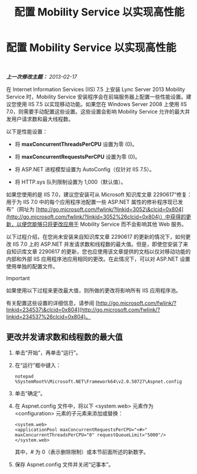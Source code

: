 ﻿---
title: 配置 Mobility Service 以实现高性能
TOCTitle: 配置 Mobility Service 以实现高性能
ms:assetid: c2b8aadb-cffb-49f0-ba7a-e8541a1ff475
ms:mtpsurl: https://technet.microsoft.com/zh-cn/library/Hh690042(v=OCS.15)
ms:contentKeyID: 49314145
ms.date: 05/19/2016
mtps_version: v=OCS.15
ms.translationtype: HT
---

# 配置 Mobility Service 以实现高性能

 

_**上一次修改主题：** 2013-02-17_

在 Internet Information Services (IIS) 7.5 上安装 Lync Server 2013 Mobility Service 时，Mobility Service 安装程序会在前端服务器上配置一些性能设置。建议您使用 IIS 7.5 以实现移动功能。如果您在 Windows Server 2008 上使用 IIS 7.0，则需要手动配置这些设置。这些设置会影响 Mobility Service 允许的最大并发用户请求数和最大线程数。

以下是性能设置：

  - 将 **maxConcurrentThreadsPerCPU** 设置为零 (0)。

  - 将 **maxConcurrentRequestsPerCPU** 设置为零 (0)。

  - 将 ASP.NET 进程模型设置为 AutoConfig（仅针对 IIS 7.5）。

  - 将 HTTP.sys 队列限制设置为 1,000（默认值）。

如果您使用的是 IIS 7.0，建议您安装可从 Microsoft 知识库文章 2290617“修复：用于为 IIS 7.0 中的每个应用程序池配置一些 ASP.NET 属性的修补程序现已发布”（网址为 [http://go.microsoft.com/fwlink/?linkid=3052\&clcid=0x804](http://go.microsoft.com/fwlink/?linkid=3052%26clcid=0x804)）中获得的更新，以便您能够只将更改应用于 Mobility Service 而不会影响其他 Web 服务。

以下过程介绍，在您尚未安装来自知识库文章 2290617 的更新的情况下，如何更改 IIS 7.0 上的 ASP.NET 并发请求数和线程数的最大值。但是，即使您安装了来自知识库文章 2290617 的更新，您也应使用该文章提供的文档以仅对移动功能的内部和外部 IIS 应用程序池应用相同的更改。在此情况下，可以对 ASP.NET 设置使用单独的配置文件。

> [!IMPORTANT]
> 如果使用以下过程来更改最大值，则所做的更改将影响所有 IIS 应用程序池。


有关配置这些设置的详细信息，请参阅 [http://go.microsoft.com/fwlink/?linkid=234537\&clcid=0x804](http://go.microsoft.com/fwlink/?linkid=234537%26clcid=0x804)。

## 更改并发请求数和线程数的最大值

1.  单击“开始”，再单击“运行”。

2.  在“运行”框中键入：
    
        notepad %SystemRoot%\Microsoft.NET\Framework64\v2.0.50727\Aspnet.config

3.  单击“确定”。

4.  在 Aspnet.config 文件中，将以下 \<system.web\> 元素作为 \<configuration\> 元素的子元素来添加或替换：
    
        <system.web>
        <applicationPool maxConcurrentRequestsPerCPU="<#>" maxConcurrentThreadsPerCPU="0" requestQueueLimit="5000"/>
        </system.web>
    
    其中，\# 为 0（表示删除限制）或本节前面所述的新数字。

5.  保存 Aspnet.config 文件并关闭“记事本”。

